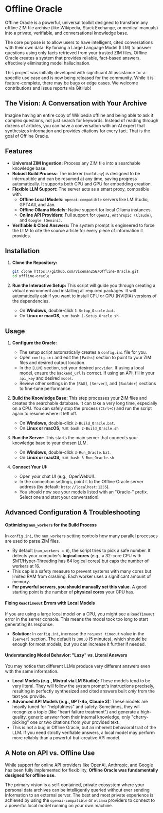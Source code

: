# Offline Oracle

Offline Oracle is a powerful, universal toolkit designed to transform any offline ZIM file archive (like Wikipedia, Stack Exchange, or medical manuals) into a private, verifiable, and conversational knowledge base.

The core purpose is to allow users to have intelligent, cited conversations with their own data. By forcing a Large Language Model (LLM) to answer questions using only facts retrieved from your trusted ZIM files, Offline Oracle creates a system that provides reliable, fact-based answers, effectively eliminating model hallucination.

This project was initially developed with significant AI assistance for a specific use case and is now being released for the community. While it is feature-complete, there may be bugs or edge cases. We welcome contributions and issue reports via GitHub!

## The Vision: A Conversation with Your Archive

Imagine having an entire copy of Wikipedia offline and being able to ask it complex questions, not just search for keywords. Instead of reading through dozens of articles, you can have a conversation with an AI expert that synthesizes information and provides citations for every fact. That is the goal of Offline Oracle.

## Features

-   **Universal ZIM Ingestion:** Process any ZIM file into a searchable knowledge base.
-   **Robust Build Process:** The indexer (`build.py`) is designed to be interruptible and can be resumed at any time, saving progress automatically. It supports both CPU and GPU for embedding creation.
-   **Flexible LLM Support:** The server acts as a smart proxy, compatible with:
    -   **Offline Local Models:** `openai-compatible` servers like LM Studio, GPT4All, and Jan.
    -   **Offline Ollama Models:** Native support for local Ollama instances.
    -   **Online API Providers:** Full support for `OpenAI`, `Anthropic (Claude)`, and `Google (Gemini)`.
-   **Verifiable & Cited Answers:** The system prompt is engineered to force the LLM to cite the source article for every piece of information it provides.

## Installation

1.  **Clone the Repository:**
    ```bash
    git clone https://github.com/Viceman256/Offline-Oracle.git
    cd offline-oracle
    ```

2.  **Run the Interactive Setup:**
    This script will guide you through creating a virtual environment and installing all required packages. It will automatically ask if you want to install CPU or GPU (NVIDIA) versions of the dependencies.

    -   On **Windows**, double-click `1-Setup_Oracle.bat`.
    -   On **Linux or macOS**, run: `bash 1-Setup_Oracle.sh`

## Usage

1.  **Configure the Oracle:**
    -   The setup script automatically creates a `config.ini` file for you.
    -   Open `config.ini` and edit the `[Paths]` section to point to your ZIM files and desired output location.
    -   In the `[LLM]` section, set your desired `provider`. If using a local model, ensure the `backend_url` is correct. If using an API, fill in your `api_key` and desired `model`.
    -   Review other settings in the `[RAG]`, `[Server]`, and `[Builder]` sections to fine-tune performance.

2.  **Build the Knowledge Base:**
    This step processes your ZIM files and creates the searchable database. It can take a very long time, especially on a CPU. You can safely stop the process (`Ctrl+C`) and run the script again to resume where it left off.

    -   On **Windows**, double-click `2-Build_Oracle.bat`.
    -   On **Linux or macOS**, run: `bash 2-Build_Oracle.sh`

3.  **Run the Server:**
    This starts the main server that connects your knowledge base to your chosen LLM.

    -   On **Windows**, double-click `3-Run_Oracle.bat`.
    -   On **Linux or macOS**, run: `bash 3-Run_Oracle.sh`

4.  **Connect Your UI:**
    -   Open your chat UI (e.g., OpenWebUI).
    -   In the connection settings, point it to the Offline Oracle server address (by default: `http://localhost:1255`).
    -   You should now see your models listed with an "Oracle-" prefix. Select one and start your conversation!

## Advanced Configuration & Troubleshooting

#### Optimizing `num_workers` for the Build Process

In `config.ini`, the `num_workers` setting controls how many parallel processes are used to parse ZIM files.
-   By default (`num_workers = 0`), the script tries to pick a safe number. It detects your computer's **logical cores** (e.g., a 32-core CPU with SMT/Hyper-Threading has 64 logical cores) but caps the number of workers at 16.
-   This cap is a safety measure to prevent systems with many cores but limited RAM from crashing. Each worker uses a significant amount of memory.
-   **For powerful servers, you should manually set this value.** A good starting point is the number of **physical cores** your CPU has. 

#### Fixing `ReadTimeout` Errors with Local Models

If you are using a large local model on a CPU, you might see a `ReadTimeout` error in the server console. This means the model took too long to start generating its response.
-   **Solution:** In `config.ini`, increase the `request_timeout` value in the `[Server]` section. The default is `300.0` (5 minutes), which should be enough for most models, but you can increase it further if needed.

#### Understanding Model Behavior: "Lazy" vs. Literal Answers

You may notice that different LLMs produce very different answers even with the same information.
-   **Local Models (e.g., Mistral via LM Studio):** These models tend to be very literal. They will follow the system prompt's instructions precisely, resulting in perfectly synthesized and cited answers built *only* from the text you provide.
-   **Advanced API Models (e.g., GPT-4o, Claude 3):** These models are heavily tuned for "helpfulness" and safety. Sometimes, they will recognize a topic (like "heart failure treatment") and generate a high-quality, generic answer from their internal knowledge, only "cherry-picking" one or two citations from your provided text.
-   This is not a bug in Offline Oracle, but an inherent behavioral trait of the LLM. If you need strictly verifiable answers, a local model may perform more reliably than a powerful-but-creative API model.

## A Note on API vs. Offline Use

While support for online API providers like OpenAI, Anthropic, and Google has been fully implemented for flexibility, **Offline Oracle was fundamentally designed for offline use.**

The primary vision is a self-contained, private ecosystem where your personal data archives can be intelligently queried without ever sending information to an external server. The best and most private experience is achieved by using the `openai-compatible` or `ollama` providers to connect to a powerful local model running on your own machine.